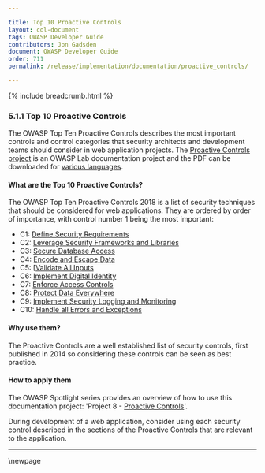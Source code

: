 ```yaml
---

title: Top 10 Proactive Controls
layout: col-document
tags: OWASP Developer Guide
contributors: Jon Gadsden
document: OWASP Developer Guide
order: 711
permalink: /release/implementation/documentation/proactive_controls/

---
```


{% include breadcrumb.html %}

### 5.1.1 Top 10 Proactive Controls

The OWASP Top Ten Proactive Controls describes the most important controls and control categories
that security architects and development teams should consider in web application projects.
The [Proactive Controls project][proactive10] is an OWASP Lab documentation project and
the PDF can be downloaded for [various languages][proactive10-pdf].

#### What are the Top 10 Proactive Controls?

The OWASP Top Ten Proactive Controls 2018 is a list of security techniques that should be considered for web applications.
They are ordered by order of importance, with control number 1 being the most important:

* C1: [Define Security Requirements][control1]
* C2: [Leverage Security Frameworks and Libraries][control2]
* C3: [Secure Database Access][control3]
* C4: [Encode and Escape Data][control4]
* C5: [[Validate All Inputs][control5]
* C6: [Implement Digital Identity][control6]
* C7: [Enforce Access Controls][control7]
* C8: [Protect Data Everywhere][control8]
* C9: [Implement Security Logging and Monitoring][control9]
* C10: [Handle all Errors and Exceptions][control10]

#### Why use them?

The Proactive Controls are a well established list of security controls, first published in 2014
so considering these controls can be seen as best practice.

#### How to apply them

The OWASP Spotlight series provides an overview of how to use this documentation project:
'Project 8 - [Proactive Controls][spotlight08]'.

During development of a web application, consider using each security control
described in the sections of the Proactive Controls that are relevant to the application.

----

[control1]: https://owasp.org/www-project-proactive-controls/v3/en/c1-security-requirements
[control2]: https://owasp.org/www-project-proactive-controls/v3/en/c2-leverage-security-frameworks-libraries
[control3]: https://owasp.org/www-project-proactive-controls/v3/en/c3-secure-database
[control4]: https://owasp.org/www-project-proactive-controls/v3/en/c4-encode-escape-data
[control5]: https://owasp.org/www-project-proactive-controls/v3/en/c5-validate-inputs
[control6]: https://owasp.org/www-project-proactive-controls/v3/en/c6-digital-identity
[control7]: https://owasp.org/www-project-proactive-controls/v3/en/c7-enforce-access-controls
[control8]: https://owasp.org/www-project-proactive-controls/v3/en/c8-protect-data-everywhere
[control9]: https://owasp.org/www-project-proactive-controls/v3/en/c9-security-logging
[control10]: https://owasp.org/www-project-proactive-controls/v3/en/c10-errors-exceptions
[proactive10]: https://owasp.org/www-project-proactive-controls/
[proactive10-pdf]: https://github.com/OWASP/www-project-proactive-controls/tree/master/v3
[spotlight08]: https://youtu.be/HRtYDCWOSc0

\newpage
